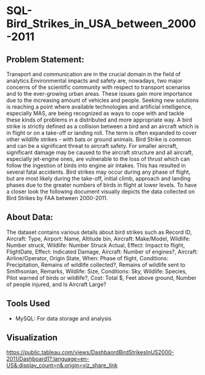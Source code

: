 # SQL-Bird_Strikes_in_USA_between_2000-2011

## Problem Statement:
  Transport and communication are in the crucial domain in the field of analytics.Environmental impacts and safety are, nowadays, two major concerns of the scientific community with respect to transport scenarios and to the ever-growing urban areas. These issues gain more importance due to the increasing amount of vehicles and people. Seeking new solutions is reaching a point where available technologies and artificial intelligence, especially MAS, are being recognized as ways to cope with and tackle these kinds of problems in a distributed and more appropriate way.
  A bird strike is strictly defined as a collision between a bird and an aircraft which is in flight or on a take-off or landing roll. The term is often expanded to cover other wildlife strikes - with bats or ground animals. Bird Strike is common and can be a significant threat to aircraft safety. For smaller aircraft, significant damage may be caused to the aircraft structure and all aircraft, especially jet-engine ones, are vulnerable to the loss of thrust which can follow the ingestion of birds into engine air intakes. This has resulted in several fatal accidents. 
  Bird strikes may occur during any phase of flight, but are most likely during the take-off, initial climb, approach and landing phases due to the greater numbers of birds in flight at lower levels. To have a closer look the following document visually depicts the data collected on Bird Strikes by FAA between 2000-2011.
## About Data: 
  The dataset contains various details about bird strikes such as Record ID, Aircraft: Type, Airport: Name, Altitude bin, Aircraft: Make/Model, Wildlife: Number struck, Wildlife: Number Struck Actual, Effect: Impact to flight, FlightDate, Effect: Indicated Damage, Aircraft: Number of engines?, Aircraft: Airline/Operator, Origin State, When: Phase of flight, Conditions: Precipitation, Remains of wildlife collected?, Remains of wildlife sent to Smithsonian, Remarks, Wildlife: Size, Conditions: Sky, Wildlife: Species, Pilot warned of birds or wildlife?, Cost: Total $, Feet above ground, Number of people injured, and Is Aircraft Large?
## Tools Used
- MySQL: For data storage and analysis
## Visualization
https://public.tableau.com/views/DashbaordBirdStrikesInUS2000-2011/Dashboard1?:language=en-US&:display_count=n&:origin=viz_share_link
